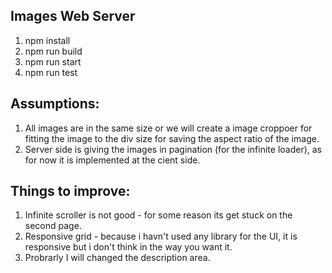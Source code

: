 ## Images Web Server

1. npm install
2. npm run build
3. npm run start
4. npm run test

## Assumptions:

1. All images are in the same size or we will create a image croppoer for fitting the image to the div size for saving the aspect ratio of the image.
2. Server side is giving the images in pagination (for the infinite loader), as for now it is implemented at the cient side.

## Things to improve:

1. Infinite scroller is not good - for some reason its get stuck on the second page.
2. Responsive grid - because i havn't used any library for the UI, it is responsive but i don't think in the way you want it.
3. Probrarly I will changed the description area.
